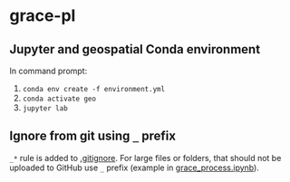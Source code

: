 # grace-pl

## Jupyter and geospatial Conda environment
In command prompt:
1. ```conda env create -f environment.yml```
2. ```conda activate geo```
3. ```jupyter lab```

## Ignore from git using ```_``` prefix
```_*``` rule is added to [.gitignore](.gitignore). For large files or folders, that should not be uploaded to GitHub use ```_``` prefix (example in [grace_process.ipynb](grace_process.ipynb)).

